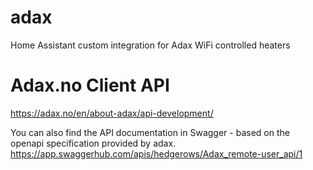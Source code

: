 # adax
Home Assistant custom integration for Adax WiFi controlled heaters

# Adax.no Client API
https://adax.no/en/about-adax/api-development/

You can also find the API documentation in Swagger - based on the openapi specification provided by adax.  https://app.swaggerhub.com/apis/hedgerows/Adax_remote-user_api/1
